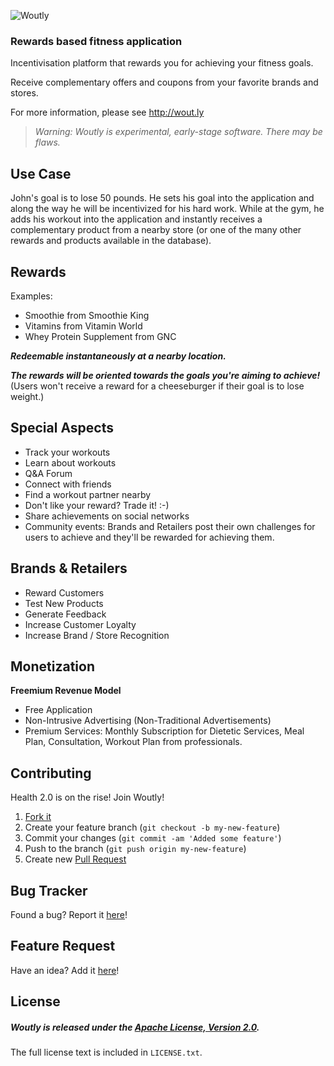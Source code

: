 ![Woutly](https://raw.github.com/woutly/woutly-website/master/HTML/IMG/woutly-670x265.png)
### Rewards based fitness application

Incentivisation platform that rewards you for achieving your fitness goals.

Receive complementary offers and coupons from your favorite brands and stores.

For more information, please see http://wout.ly

> _Warning: Woutly is experimental, early-stage software. There may be flaws._

## Use Case

John's goal is to lose 50 pounds. He sets his goal into the application and along the way he will be incentivized for his hard work. While at the gym, he adds his workout into the application and instantly receives a complementary product from a nearby store (or one of the many other rewards and products available in the database).

## Rewards 

Examples: 

* Smoothie from Smoothie King
* Vitamins from Vitamin World
* Whey Protein Supplement from GNC

**_Redeemable instantaneously at a nearby location._**

**_The rewards will be oriented towards the goals you're aiming to achieve!_** (Users won't receive a reward for a cheeseburger if their goal is to lose weight.)

## Special Aspects

* Track your workouts
* Learn about workouts
* Q&A Forum
* Connect with friends
* Find a workout partner nearby
* Don't like your reward? Trade it! :-)
* Share achievements on social networks
* Community events: Brands and Retailers post their own challenges for users to achieve and they'll be rewarded for achieving them.

## Brands & Retailers

* Reward Customers
* Test New Products
* Generate Feedback 
* Increase Customer Loyalty
* Increase Brand / Store Recognition
 
## Monetization

**Freemium Revenue Model**

* Free Application  
* Non-Intrusive Advertising (Non-Traditional Advertisements)
* Premium Services:
Monthly Subscription for Dietetic Services, Meal Plan, Consultation, Workout Plan from professionals.

## Contributing

Health 2.0 is on the rise! Join Woutly!

1. [Fork it](https://help.github.com/articles/fork-a-repo)
2. Create your feature branch (`git checkout -b my-new-feature`)
3. Commit your changes (`git commit -am 'Added some feature'`)
4. Push to the branch (`git push origin my-new-feature`)
5. Create new [Pull Request](https://help.github.com/articles/using-pull-requests)

## Bug Tracker

Found a bug? Report it [here](https://github.com/woutly/woutly-ios/issues/)!

## Feature Request

Have an idea? Add it [here](https://github.com/woutly/woutly-ios/issues/)!

## License

##### Woutly is released under the [Apache License, Version 2.0](http://www.apache.org/licenses/LICENSE-2.0).
The full license text is included in `LICENSE.txt`.
